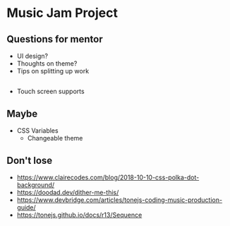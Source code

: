 # Music Jam Project

## Questions for mentor
- UI design?
- Thoughts on theme?
- Tips on splitting up work

## 
- Touch screen supports

## Maybe
- CSS Variables
  - Changeable theme

## Don't lose
- https://www.clairecodes.com/blog/2018-10-10-css-polka-dot-background/
- https://doodad.dev/dither-me-this/
- https://www.devbridge.com/articles/tonejs-coding-music-production-guide/
- https://tonejs.github.io/docs/r13/Sequence 